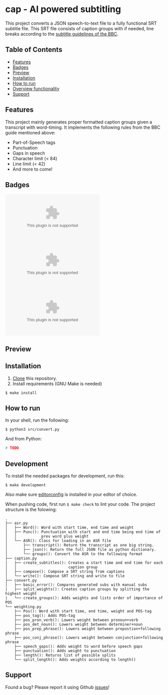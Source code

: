 # cap - AI powered subtitling

This project converts a JSON speech-to-text file to a fully functional SRT
subtitle file. This SRT file consists of caption groups with if needed, line
breaks according to the [subtitle guidelines of the
BBC](https://bbc.github.io/subtitle-guidelines/#Break-at-natural-points).


## Table of Contents

- [Features](#features)
- [Badges](#badges)
- [Preview](#preview)
- [Installation](#installation)
- [How to run](#how_to_run)
- [Overview functionality](#overview_functionality)
- [Support](#support)

## Features

This project mainly generates proper formatted caption groups given a
transcript with word-timing. It implements the following rules from the BBC
guide mentioned above:

- Part-of-Speech tags
- Punctuation
- Gaps in speech
- Character limit (< 84)
- Line limit (< 42)
- And more to come!


## Badges

![Issues](https://img.shields.io/github/issues-raw/yochem/effect.ai?style=for-the-badge)
![Last Commit](https://img.shields.io/github/last-commit/yochem/effect.ai?style=for-the-badge)
![Licence](https://img.shields.io/github/license/yochem/effect.ai?style=for-the-badge)

## Preview

<INSERT VIDEO WITH SUBTITLES>

## Installation
1. [Clone](https://bit.ly/2BcAdRs) this repository.
2. Install requirements (GNU Make is needed)

```shell
$ make install
```

## How to run

In your shell, run the following:

```shell
$ python3 src/convert.py
```

And from Python:

```python
# TODO
```

## Development

To install the needed packages for development, run this:

```shell
$ make development
```

Also make sure [editorconfig](editorconfig.org/) is installed in your editor
of choice.

When pushing code, first run `$ make check` to lint your code. The project
structure is the folowing:

```
.
├── asr.py
│   ├── Word(): Word with start time, end time and weight
│   ├── Punc(): Punctuation with start and end time being end time of
│   │           prev word plus weight
│   └── ASR(): Class for loading in an ASR file
│       ├── transcript(): Return the transcript as one big string.
│       ├── json(): Return the full JSON file as python dictionary.
│       └── groups(): Convert the ASR to the following format
├── caption.py
|   ├── create_subtitles(): Creates a start time and end time for each
│   │                       caption group
│   ├── compose(): Compose a SRT string from captions
│   └── write(): Compose SRT string and write to file
├── convert.py
│   ├── basic_error(): Compares generated subs with manual subs
|   ├── split_weights(): Creates caption groups by splitting the highest weight
|   └── create_groups(): Adds weights and lists order of importance of POS
└── weighting.py
    ├── Pos(): Word with start time, end time, weight and POS-tag
    ├── pos_tag(): Adds POS-tag
    ├── pos_pron_verb(): Lowers weight between pronoun+verb
    ├── pos_det_noun(): Lowers weight between determiner+noun  
    ├── pos_prep_phrase(): Lowers weight between prepostion+following phrase
    ├── pos_conj_phrase(): Lowers weight between conjunction+following phrase
    ├── speech_gaps(): Adds weight to word before speech gaps
    ├── punctuation(): Adds weight to punctuation
    ├── length(): Returns list of possible splits
    └── split_length(): Adds weights according to length()
```

## Support
Found a bug? Please report it using Github
[issues](https://github.com/yochem/effect.ai/issues)!
